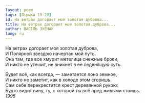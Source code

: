 ```yaml
---
layout: poem
tags: [Лірыка 19-20]
id: На ветрах догорает моя золотая дуброва...
title: На ветрах догорает моя золотая дуброва...
author: ВАСІЛЬ ЗУЁНАК
lang: ru
---
```



На ветрах догорает моя золотая дуброва,  
И Полярной звездою начертан мой путь.  
Она там, где все хмурит метелица снежные брови,  
И никто не утешит, не вникнет в ее леденящую суть.  

Будет всё, как всегда, — заметается лоно земное,  
И никто не заметит, как в холоде этом сгоришь.  
Сам себе перекрестится крест деревянной рукою:  
Будто видит вину, ту, с которой ты всё пред живыми стоишь.  
*1995*  
